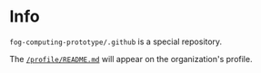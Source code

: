 # Info

`fog-computing-prototype/.github` is a special repository.

The [`/profile/README.md`](./profile/README.md) will appear on the organization's profile.
